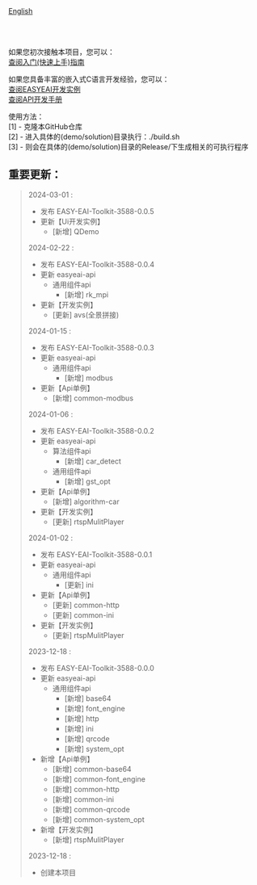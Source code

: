 <br/>
<br/>


[English](README_EN.md)

<br />
<br />

如果您初次接触本项目，您可以：  
[查阅入门(快速上手)指南](https://www.easy-eai.com/document_details/18/505)

如果您具备丰富的嵌入式C语言开发经验，您可以：  
[查阅EASYEAI开发实例](https://www.easy-eai.com/document_details/18/539)  
[查阅API开发手册](https://www.easy-eai.com/document_details/18/625)


使用方法：  
[1] - 克隆本GitHub仓库   
[2] - 进入具体的(demo/solution)目录执行：./build.sh   
[3] - 则会在具体的(demo/solution)目录的Release/下生成相关的可执行程序

重要更新：
---
> 2024-03-01 :
> * 发布 EASY-EAI-Toolkit-3588-0.0.5
> * 更新【Ui开发实例】
>     * [新增] QDemo
>
> 2024-02-22 :
> * 发布 EASY-EAI-Toolkit-3588-0.0.4
> * 更新 easyeai-api
>     * 通用组件api
>         * [新增] rk_mpi
> * 更新【开发实例】
>     * [更新] avs(全景拼接)
>
> 2024-01-15 :
> * 发布 EASY-EAI-Toolkit-3588-0.0.3
> * 更新 easyeai-api
>     * 通用组件api
>         * [新增] modbus
> * 更新【Api单例】
>     * [新增] common-modbus
>
> 2024-01-06 :
> * 发布 EASY-EAI-Toolkit-3588-0.0.2
> * 更新 easyeai-api
>     * 算法组件api
>         * [新增] car_detect
>     * 通用组件api
>         * [新增] gst_opt
> * 更新【Api单例】
>     * [新增] algorithm-car
> * 更新【开发实例】
>     * [更新] rtspMulitPlayer
>
> 2024-01-02 :
> * 发布 EASY-EAI-Toolkit-3588-0.0.1
> * 更新 easyeai-api
>     * 通用组件api
>         * [更新] ini
> * 更新【Api单例】
>     * [更新] common-http
>     * [更新] common-ini
> * 更新【开发实例】
>     * [更新] rtspMulitPlayer
>
> 2023-12-18 :
> * 发布 EASY-EAI-Toolkit-3588-0.0.0
> * 更新 easyeai-api
>     * 通用组件api
>         * [新增] base64
>         * [新增] font_engine
>         * [新增] http
>         * [新增] ini
>         * [新增] qrcode
>         * [新增] system_opt
> * 新增【Api单例】
>     * [新增] common-base64
>     * [新增] common-font_engine
>     * [新增] common-http
>     * [新增] common-ini
>     * [新增] common-qrcode
>     * [新增] common-system_opt
> * 新增【开发实例】
>     * [新增] rtspMulitPlayer
>
> 2023-12-18 : 
> * 创建本项目